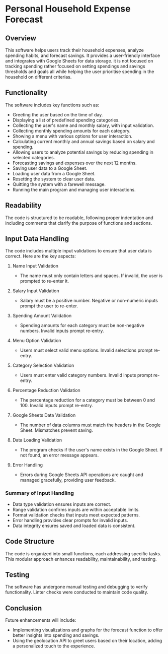 # Personal Household Expense Forecast

## Overview
This software helps users track their household expenses, analyze spending habits, and forecast savings. It provides a user-friendly interface and integrates with Google Sheets for data storage. it is not focused on tracking spending rather focused on setting spendings and savings thresholds and goals all while helping the user prioritise spending in the household on different criterias.

## Functionality
The software includes key functions such as:

- Greeting the user based on the time of day.
- Displaying a list of predefined spending categories.
- Collecting the user's name and monthly salary, with input validation.
- Collecting monthly spending amounts for each category.
- Showing a menu with various options for user interaction.
- Calculating current monthly and annual savings based on salary and spending.
- Allowing users to analyze potential savings by reducing spending in selected categories.
- Forecasting savings and expenses over the next 12 months.
- Saving user data to a Google Sheet.
- Loading user data from a Google Sheet.
- Resetting the system to clear user data.
- Quitting the system with a farewell message.
- Running the main program and managing user interactions.

## Readability
The code is structured to be readable, following proper indentation and including comments that clarify the purpose of functions and sections.

## Input Data Handling
The code includes multiple input validations to ensure that user data is correct. Here are the key aspects:

1. Name Input Validation
   - The name must only contain letters and spaces. If invalid, the user is prompted to re-enter it.

2. Salary Input Validation
   - Salary must be a positive number. Negative or non-numeric inputs prompt the user to re-enter.

3. Spending Amount Validation
   - Spending amounts for each category must be non-negative numbers. Invalid inputs prompt re-entry.

4. Menu Option Validation
   - Users must select valid menu options. Invalid selections prompt re-entry.

5. Category Selection Validation
   - Users must enter valid category numbers. Invalid inputs prompt re-entry.

6. Percentage Reduction Validation
   - The percentage reduction for a category must be between 0 and 100. Invalid inputs prompt re-entry.

7. Google Sheets Data Validation
   - The number of data columns must match the headers in the Google Sheet. Mismatches prevent saving.

8. Data Loading Validation
   - The program checks if the user's name exists in the Google Sheet. If not found, an error message appears.

9. Error Handling
   - Errors during Google Sheets API operations are caught and managed gracefully, providing user feedback.

### Summary of Input Handling
- Data type validation ensures inputs are correct.
- Range validation confirms inputs are within acceptable limits.
- Format validation checks that inputs meet expected patterns.
- Error handling provides clear prompts for invalid inputs.
- Data integrity ensures saved and loaded data is consistent.

## Code Structure
The code is organized into small functions, each addressing specific tasks. This modular approach enhances readability, maintainability, and testing.

## Testing
The software has undergone manual testing and debugging to verify functionality. Linter checks were conducted to maintain code quality.

## Conclusion
Future enhancements will include:

- Implementing visualizations and graphs for the forecast function to offer better insights into spending and savings.
- Using the geolocation API to greet users based on their location, adding a personalized touch to the experience.